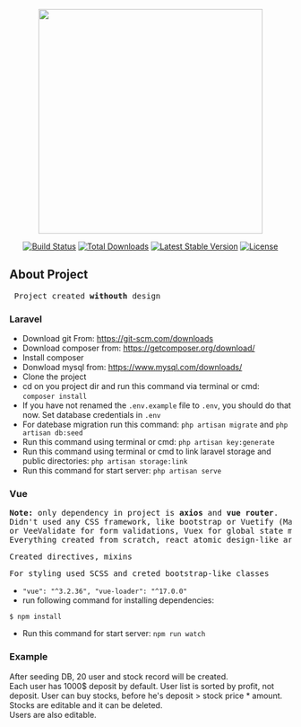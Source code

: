 <p align="center"><a href="https://laravel.com" target="_blank"><img src="https://raw.githubusercontent.com/laravel/art/master/logo-lockup/5%20SVG/2%20CMYK/1%20Full%20Color/laravel-logolockup-cmyk-red.svg" width="400"></a></p>

<p align="center">
<a href="https://travis-ci.org/laravel/framework"><img src="https://travis-ci.org/laravel/framework.svg" alt="Build Status"></a>
<a href="https://packagist.org/packages/laravel/framework"><img src="https://img.shields.io/packagist/dt/laravel/framework" alt="Total Downloads"></a>
<a href="https://packagist.org/packages/laravel/framework"><img src="https://img.shields.io/packagist/v/laravel/framework" alt="Latest Stable Version"></a>
<a href="https://packagist.org/packages/laravel/framework"><img src="https://img.shields.io/packagist/l/laravel/framework" alt="License"></a>
</p>


## About Project

<pre> Project created <b>withouth</b> design </pre>

### Laravel
- Download git From: https://git-scm.com/downloads
- Download composer from: https://getcomposer.org/download/
- Install composer
- Donwload mysql from: https://www.mysql.com/downloads/
- Clone the project
- cd on you project dir and run this command via terminal or cmd: `composer install`
- If you have not renamed the `.env.example` file to `.env`, you should do that now. Set database credentials in `.env`
- For datebase migration run this command: `php artisan migrate` and `php artisan db:seed`
- Run this command using terminal or cmd: `php artisan key:generate`
- Run this command using terminal or cmd to link laravel storage and public directories: `php artisan storage:link`
- Run this command for start server: `php artisan serve`

### Vue
<pre>
<b>Note:</b> only dependency in project is <b>axios</b> and <b>vue router</b>. <br/>Didn't used any CSS framework, like bootstrap or Vuetify (Material Design Framework), </br>or VeeValidate for form validations, Vuex for global state management. <br />Everything created from scratch, react atomic design-like architecture.
</pre>
<pre>Created directives, mixins</pre>
<pre>For styling used SCSS and creted bootstrap-like classes</pre>
- `"vue": "^3.2.36", "vue-loader": "^17.0.0"`
- run following command for installing dependencies:
```
$ npm install
```
- Run this command for start server: `npm run watch`


### Example
After seeding DB, 20 user and stock record will be created. <br/>
Each user has 1000$ deposit by default. User list is sorted by profit, not deposit. User can buy stocks, before he's deposit > stock price * amount. <br />
Stocks are editable and it can be deleted. <br />
Users are also editable. 
